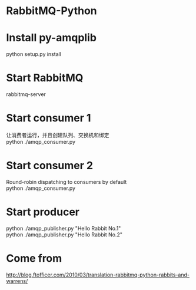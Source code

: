 # RabbitMQ-Python

# Install py-amqplib
python setup.py install

# Start RabbitMQ
rabbitmq-server

# Start consumer 1
让消费者运行，并且创建队列、交换机和绑定  
python ./amqp_consumer.py

# Start consumer 2
Round-robin dispatching to consumers by default  
python ./amqp_consumer.py

# Start producer
python ./amqp_publisher.py "Hello Rabbit No.1"  
python ./amqp_publisher.py "Hello Rabbit No.2"

# Come from
http://blog.ftofficer.com/2010/03/translation-rabbitmq-python-rabbits-and-warrens/
